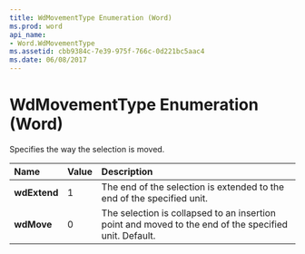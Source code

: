 ```yaml
---
title: WdMovementType Enumeration (Word)
ms.prod: word
api_name:
- Word.WdMovementType
ms.assetid: cbb9384c-7e39-975f-766c-0d221bc5aac4
ms.date: 06/08/2017
---
```



# WdMovementType Enumeration (Word)

Specifies the way the selection is moved.



|**Name**|**Value**|**Description**|
|:-----|:-----|:-----|
| **wdExtend**|1|The end of the selection is extended to the end of the specified unit.|
| **wdMove**|0|The selection is collapsed to an insertion point and moved to the end of the specified unit. Default.|


